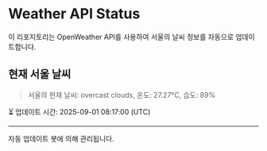 
# Weather API Status

이 리포지토리는 OpenWeather API를 사용하여 서울의 날씨 정보를 자동으로 업데이트합니다.

## 현재 서울 날씨
> 서울의 현재 날씨: overcast clouds, 온도: 27.27°C, 습도: 89%

⏳ 업데이트 시간: 2025-09-01 08:17:00 (UTC)

---
자동 업데이트 봇에 의해 관리됩니다.
